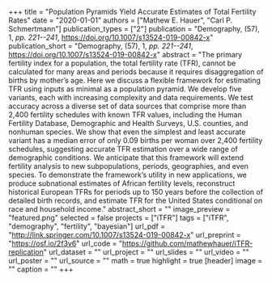 +++
title = "Population Pyramids Yield Accurate Estimates of Total Fertility Rates"
date = "2020-01-01"
authors = ["Mathew E. Hauer", "Carl P. Schmertmann"]
publication_types = ["2"]
publication = "Demography, (57), 1, _pp. 221--241_, https://doi.org/10.1007/s13524-019-00842-x"
publication_short = "Demography, (57), 1, _pp. 221--241_, https://doi.org/10.1007/s13524-019-00842-x"
abstract = "The primary fertility index for a population, the total fertility rate (TFR), cannot be calculated for many areas and periods because it requires disaggregation of births by mother’s age. Here we discuss a flexible framework for estimating TFR using inputs as minimal as a population pyramid. We develop five variants, each with increasing complexity and data requirements. We test accuracy across a diverse set of data sources that comprise more than 2,400 fertility schedules with known TFR values, including the Human Fertility Database, Demographic and Health Surveys, U.S. counties, and nonhuman species. We show that even the simplest and least accurate variant has a median error of only 0.09 births per woman over 2,400 fertility schedules, suggesting accurate TFR estimation over a wide range of demographic conditions. We anticipate that this framework will extend fertility analysis to new subpopulations, periods, geographies, and even species. To demonstrate the framework’s utility in new applications, we produce subnational estimates of African fertility levels, reconstruct historical European TFRs for periods up to 150 years before the collection of detailed birth records, and estimate TFR for the United States conditional on race and household income."
abstract_short = ""
image_preview = "featured.png"
selected = false
projects = ["iTFR"]
tags = ["iTFR", "demography", "fertility", "bayesian"]
url_pdf = "http://link.springer.com/10.1007/s13524-019-00842-x"
url_preprint = "https://osf.io/2f3v6"
url_code = "https://github.com/mathewhauer/iTFR-replication"
url_dataset = ""
url_project = ""
url_slides = ""
url_video = ""
url_poster = ""
url_source = ""
math = true
highlight = true
[header]
image = ""
caption = ""
+++
